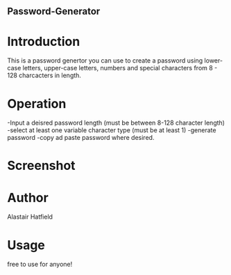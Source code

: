 ## Password-Generator

# Introduction

This is a password genertor you can use to create a password using 
lower-case letters, upper-case letters, numbers and special characters
from 8 - 128 charcacters in length.

# Operation 

-Input a deisred password length (must be between 8-128 character length)
-select at least one variable character type (must be at least 1)
-generate password
-copy ad paste password where desired.

# Screenshot

# Author
Alastair Hatfield

# Usage 
free to use for anyone!
